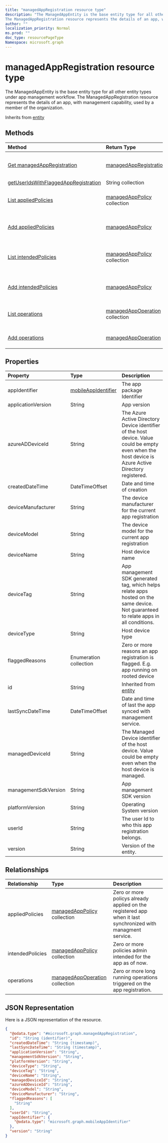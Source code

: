 ```yaml
---
title: "managedAppRegistration resource type"
description: "The ManagedAppEntity is the base entity type for all other entity types under app management workflow.
The ManagedAppRegistration resource represents the details of an app, with management capability, used by a member of the organization."
author: ""
localization_priority: Normal
ms.prod: ""
doc_type: resourcePageType
Namespace: microsoft.graph
---
```



# managedAppRegistration resource type

The ManagedAppEntity is the base entity type for all other entity types under app management workflow.
The ManagedAppRegistration resource represents the details of an app, with management capability, used by a member of the organization.


Inherits from [entity](../resources/entity.md)

## Methods
|Method|Return Type|Description|
|:---|:---|:---|
|[Get managedAppRegistration](../api/managedappregistration-get.md)|[managedAppRegistration](../resources/managedAppRegistration.md)|Read properties and relationships of the [managedAppRegistration](../resources/managedappregistration.md) object.|
|[getUserIdsWithFlaggedAppRegistration](../api/managedappregistration-getuseridswithflaggedappregistration.md)|String collection||
|[List appliedPolicies](../api/managedappregistration-list-appliedpolicies.md)|[managedAppPolicy](../resources/managedAppPolicy.md) collection|Get the managedAppPolicies from the appliedPolicies navigation property.|
|[Add appliedPolicies](../api/managedappregistration-post-appliedpolicies.md)|[managedAppPolicy](../resources/managedAppPolicy.md)|Add appliedPolicies by posting to the appliedPolicies collection.|
|[List intendedPolicies](../api/managedappregistration-list-intendedpolicies.md)|[managedAppPolicy](../resources/managedAppPolicy.md) collection|Get the managedAppPolicies from the intendedPolicies navigation property.|
|[Add intendedPolicies](../api/managedappregistration-post-intendedpolicies.md)|[managedAppPolicy](../resources/managedAppPolicy.md)|Add intendedPolicies by posting to the intendedPolicies collection.|
|[List operations](../api/managedappregistration-list-operations.md)|[managedAppOperation](../resources/managedAppOperation.md) collection|Get the managedAppOperations from the operations navigation property.|
|[Add operations](../api/managedappregistration-post-operations.md)|[managedAppOperation](../resources/managedAppOperation.md)|Add operations by posting to the operations collection.|

## Properties
|Property|Type|Description|
|:---|:---|:---|
|appIdentifier|[mobileAppIdentifier](../resources/mobileAppIdentifier.md)|The app package Identifier|
|applicationVersion|String|App version|
|azureADDeviceId|String|The Azure Active Directory Device identifier of the host device. Value could be empty even when the host device is Azure Active Directory registered.|
|createdDateTime|DateTimeOffset|Date and time of creation|
|deviceManufacturer|String|The device manufacturer for the current app registration |
|deviceModel|String|The device model for the current app registration |
|deviceName|String|Host device name|
|deviceTag|String|App management SDK generated tag, which helps relate apps hosted on the same device. Not guaranteed to relate apps in all conditions.|
|deviceType|String|Host device type|
|flaggedReasons|Enumeration collection|Zero or more reasons an app registration is flagged. E.g. app running on rooted device|
|id|String| Inherited from [entity](../resources/entity.md)|
|lastSyncDateTime|DateTimeOffset|Date and time of last the app synced with management service.|
|managedDeviceId|String|The Managed Device identifier of the host device. Value could be empty even when the host device is managed.|
|managementSdkVersion|String|App management SDK version|
|platformVersion|String|Operating System version|
|userId|String|The user Id to who this app registration belongs.|
|version|String|Version of the entity.|

## Relationships
|Relationship|Type|Description|
|:---|:---|:---|
|appliedPolicies|[managedAppPolicy](../resources/managedAppPolicy.md) collection|Zero or more policys already applied on the registered app when it last synchronized with managment service.|
|intendedPolicies|[managedAppPolicy](../resources/managedAppPolicy.md) collection|Zero or more policies admin intended for the app as of now.|
|operations|[managedAppOperation](../resources/managedAppOperation.md) collection|Zero or more long running operations triggered on the app registration.|

## JSON Representation
Here is a JSON representation of the resource.
<!-- {
  "blockType": "resource",
  "keyProperty": "id",
  "@odata.type": "microsoft.graph.managedAppRegistration",
  "baseType": "microsoft.graph.entity",
  "openType": false
}
-->
``` json
{
  "@odata.type": "#microsoft.graph.managedAppRegistration",
  "id": "String (identifier)",
  "createdDateTime": "String (timestamp)",
  "lastSyncDateTime": "String (timestamp)",
  "applicationVersion": "String",
  "managementSdkVersion": "String",
  "platformVersion": "String",
  "deviceType": "String",
  "deviceTag": "String",
  "deviceName": "String",
  "managedDeviceId": "String",
  "azureADDeviceId": "String",
  "deviceModel": "String",
  "deviceManufacturer": "String",
  "flaggedReasons": [
    "String"
  ],
  "userId": "String",
  "appIdentifier": {
    "@odata.type": "microsoft.graph.mobileAppIdentifier"
  },
  "version": "String"
}
```

